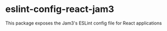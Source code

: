 # eslint-config-react-jam3
This package exposes the Jam3's ESLint config file for React applications
